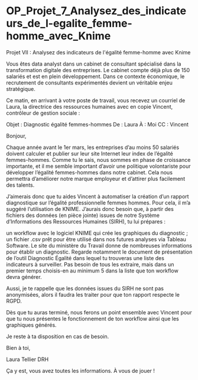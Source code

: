 # OP_Projet_7_Analysez_des_indicateurs_de_l-egalite_femme-homme_avec_Knime
Projet VII : Analysez des indicateurs de l'égalité femme-homme avec Knime


Vous êtes data analyst dans un cabinet de consultant spécialisé dans la transformation digitale des entreprises. Le cabinet compte déjà plus de 150 salariés et est en plein développement. Dans ce contexte économique, le recrutement de consultants expérimentés devient un véritable enjeu stratégique.

Ce matin, en arrivant à votre poste de travail, vous recevez un courriel de Laura, la directrice des ressources humaines avec en copie Vincent, contrôleur de gestion sociale :

 

Objet : Diagnostic égalité femmes-hommes
De : Laura
À : Moi
CC : Vincent

Bonjour, 

Chaque année avant le 1er mars, les entreprises d’au moins 50 salariés doivent calculer et publier sur leur site Internet leur index de l’égalité femmes-hommes. Comme tu le sais, nous sommes en phase de croissance importante, et il me semble important d’avoir une politique volontariste pour développer l’égalité femmes-hommes dans notre cabinet. Cela nous permettra d’améliorer notre marque employeur et d’attirer plus facilement des talents.

J’aimerais donc que tu aides Vincent à automatiser la création d’un rapport diagnostique sur l’égalité professionnelle femmes hommes. Pour cela, il m’a suggéré l’utilisation de KNIME. J’aurais donc besoin que, à partir des fichiers des données (en pièce jointe) issues de notre Système d’Informations des Ressources Humaines (SIRH), tu lui prépares :

un workflow avec le logiciel KNIME qui crée les graphiques du diagnostic ;
un fichier .csv prêt pour être utilisé dans nos futures analyses via Tableau Software.
Le site du ministère du Travail donne de nombreuses informations pour établir un diagnostic. Regarde notamment le document de présentation de lʼoutil Diagnostic Égalité dans lequel tu trouveras une liste des indicateurs à surveiller. Pas besoin de tous les extraire, mais dans un premier temps choisis-en au minimum 5 dans la liste que ton workflow devra générer.

Aussi, je te rappelle que les données issues du SIRH ne sont pas anonymisées, alors il faudra les traiter pour que ton rapport respecte le RGPD.

Dès que tu auras terminé, nous ferons un point ensemble avec Vincent pour que tu nous présentes le fonctionnement de ton workflow ainsi que les graphiques générés.

Je reste à ta disposition en cas de besoin.

Bien à toi, 

Laura Tellier
DRH



Ça y est, vous avez toutes les informations. À vous de jouer !
